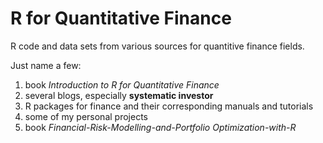 R for Quantitative Finance
=========================
R code and data sets from various sources for quantitive finance fields.

Just name a few:  
1. book *Introduction to R for Quantitative Finance*  
2. several blogs, especially **systematic investor**  
3. R packages for finance and their corresponding manuals and tutorials  
4. some of my personal projects  
5. book *Financial-Risk-Modelling-and-Portfolio Optimization-with-R*


